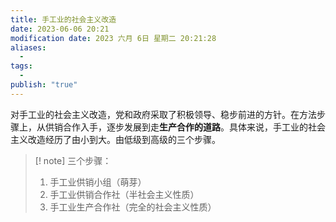 ```yaml
---
title: 手工业的社会主义改造
date: 2023-06-06 20:21
modification date: 2023 六月 6日 星期二 20:21:28
aliases:
  - 
tags:
  - 
publish: "true"
---
```


对手工业的社会主义改造，党和政府采取了积极领导、稳步前进的方针。在方法步骤上，从供销合作入手，逐步发展到走**生产合作的道路**。具体来说，手工业的社会主义改造经历了由小到大。由低级到高级的三个步骤。

>[! note]
>三个步骤：
>1. 手工业供销小组（萌芽）
>2. 手工业供销合作社（半社会主义性质）
>3. 手工业生产合作社（完全的社会主义性质）
